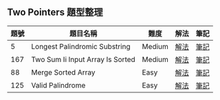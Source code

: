 ## Two Pointers 題型整理

| 題號 | 題目名稱 | 難度 | 解法 | 筆記 |
|------|----------|------|------|------|
| 5 | Longest Palindromic Substring | Medium | [解法](5_longest_palindromic_substring/solution.go) | [筆記](5_longest_palindromic_substring/README.md) |
| 167 | Two Sum Ii Input Array Is Sorted | Medium | [解法](167_two_sum_II_input_array_is_sorted/solution.go) | [筆記](167_two_sum_II_input_array_is_sorted/README.md) |
| 88 | Merge Sorted Array | Easy | [解法](88_merge_sorted_array/solution.go) | [筆記](88_merge_sorted_array/README.md) |
| 125 | Valid Palindrome | Easy | [解法](125_valid_palindrome/solution.go) | [筆記](125_valid_palindrome/README.md) |
